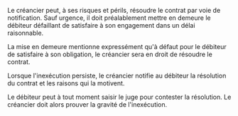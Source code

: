 Le créancier peut, à ses risques et périls, résoudre le contrat par voie de notification. Sauf urgence, il doit préalablement mettre en demeure le débiteur défaillant de satisfaire à son engagement dans un délai raisonnable. 


  

 La mise en demeure mentionne expressément qu'à défaut pour le débiteur de satisfaire à son obligation, le créancier sera en droit de résoudre le contrat. 


  

 Lorsque l'inexécution persiste, le créancier notifie au débiteur la résolution du contrat et les raisons qui la motivent. 


  

 Le débiteur peut à tout moment saisir le juge pour contester la résolution. Le créancier doit alors prouver la gravité de l'inexécution. 


  
